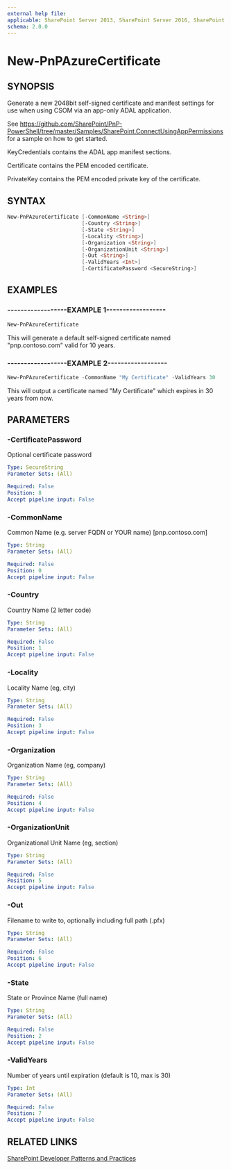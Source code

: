 ```yaml
---
external help file:
applicable: SharePoint Server 2013, SharePoint Server 2016, SharePoint Online
schema: 2.0.0
---
```

# New-PnPAzureCertificate

## SYNOPSIS
Generate a new 2048bit self-signed certificate and manifest settings for use when using CSOM via an app-only ADAL application.

See https://github.com/SharePoint/PnP-PowerShell/tree/master/Samples/SharePoint.ConnectUsingAppPermissions for a sample on how to get started.

KeyCredentials contains the ADAL app manifest sections.

Certificate contains the PEM encoded certificate.

PrivateKey contains the PEM encoded private key of the certificate.

## SYNTAX 

```powershell
New-PnPAzureCertificate [-CommonName <String>]
                        [-Country <String>]
                        [-State <String>]
                        [-Locality <String>]
                        [-Organization <String>]
                        [-OrganizationUnit <String>]
                        [-Out <String>]
                        [-ValidYears <Int>]
                        [-CertificatePassword <SecureString>]
```

## EXAMPLES

### ------------------EXAMPLE 1------------------
```powershell
New-PnPAzureCertificate
```

This will generate a default self-signed certificate named "pnp.contoso.com" valid for 10 years.

### ------------------EXAMPLE 2------------------
```powershell
New-PnPAzureCertificate -CommonName "My Certificate" -ValidYears 30 
```

This will output a certificate named "My Certificate" which expires in 30 years from now.

## PARAMETERS

### -CertificatePassword
Optional certificate password

```yaml
Type: SecureString
Parameter Sets: (All)

Required: False
Position: 8
Accept pipeline input: False
```

### -CommonName
Common Name (e.g. server FQDN or YOUR name) [pnp.contoso.com]

```yaml
Type: String
Parameter Sets: (All)

Required: False
Position: 0
Accept pipeline input: False
```

### -Country
Country Name (2 letter code)

```yaml
Type: String
Parameter Sets: (All)

Required: False
Position: 1
Accept pipeline input: False
```

### -Locality
Locality Name (eg, city)

```yaml
Type: String
Parameter Sets: (All)

Required: False
Position: 3
Accept pipeline input: False
```

### -Organization
Organization Name (eg, company)

```yaml
Type: String
Parameter Sets: (All)

Required: False
Position: 4
Accept pipeline input: False
```

### -OrganizationUnit
Organizational Unit Name (eg, section)

```yaml
Type: String
Parameter Sets: (All)

Required: False
Position: 5
Accept pipeline input: False
```

### -Out
Filename to write to, optionally including full path (.pfx)

```yaml
Type: String
Parameter Sets: (All)

Required: False
Position: 6
Accept pipeline input: False
```

### -State
State or Province Name (full name)

```yaml
Type: String
Parameter Sets: (All)

Required: False
Position: 2
Accept pipeline input: False
```

### -ValidYears
Number of years until expiration (default is 10, max is 30)

```yaml
Type: Int
Parameter Sets: (All)

Required: False
Position: 7
Accept pipeline input: False
```

## RELATED LINKS

[SharePoint Developer Patterns and Practices](http://aka.ms/sppnp)